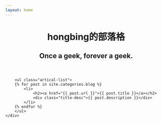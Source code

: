```yaml
---
layout: home
---
```


<div id="header_wrap" class="outer">
<header class="inner">
<h1 id="project_title">hongbing的部落格</h1>
<h2 id="project_tagline">Once a geek, forever a geek.</h2>
</header>
</div>

<div class="index-content blog">
    <div class="section">
        <div class="cate-bar"><span id="cateBar"></span></div>

        <ul class="artical-list">
        {% for post in site.categories.blog %}
            <li>
                <h2><a href="{{ post.url }}">{{ post.title }}</a></h2>
                <div class="title-desc">{{ post.description }}</div>
            </li>
        {% endfor %}
        </ul>
    </div>
</div>

<div id="footer_wrap" class="outer">
    <footer class="inner">
    </footer>
</div>
